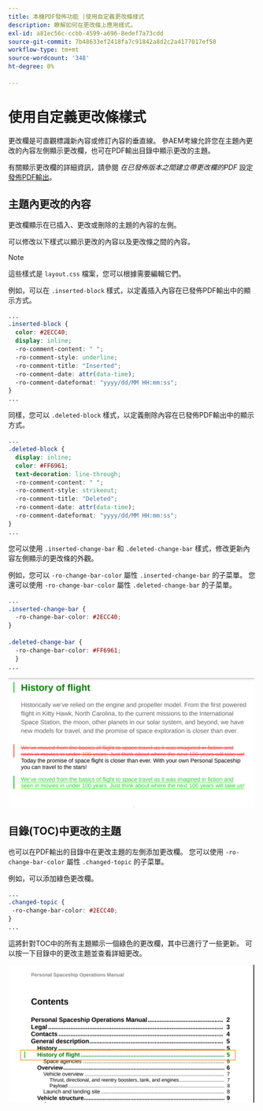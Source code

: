 ```yaml
---
title: 本機PDF發佈功能 |使用自定義更改條樣式
description: 瞭解如何在更改條上應用樣式。
exl-id: a81ec56c-ccbb-4599-a696-8edef7a73cdd
source-git-commit: 7b48633ef2418fa7c91842a8d2c2a4177017ef58
workflow-type: tm+mt
source-wordcount: '348'
ht-degree: 0%

---
```


# 使用自定義更改條樣式

更改欄是可直觀標識新內容或修訂內容的垂直線。 參AEM考線允許您在主題內更改的內容左側顯示更改欄，也可在PDF輸出目錄中顯示更改的主題。

有關顯示更改欄的詳細資訊，請參閱 *在已發佈版本之間建立帶更改欄的PDF* 設定 [發佈PDF輸出](../web-editor/native-pdf-web-editor.md)。

## 主題內更改的內容

更改欄顯示在已插入、更改或刪除的主題的內容的左側。

可以修改以下樣式以顯示更改的內容以及更改條之間的內容。


>[!NOTE]
>
>這些樣式是 `layout.css` 檔案，您可以根據需要編輯它們。

例如，可以在 `.inserted-block` 樣式，以定義插入內容在已發佈PDF輸出中的顯示方式。


```css
...
.inserted-block { 
  color: #2ECC40; 
  display: inline; 
  -ro-comment-content: " "; 
  -ro-comment-style: underline; 
  -ro-comment-title: "Inserted"; 
  -ro-comment-date: attr(data-time); 
  -ro-comment-dateformat: "yyyy/dd/MM HH:mm:ss"; 
} 
...
```

同樣，您可以 `.deleted-block` 樣式，以定義刪除內容在已發佈PDF輸出中的顯示方式。

```css
...
.deleted-block { 
  display: inline; 
  color: #FF6961; 
  text-decoration: line-through; 
  -ro-comment-content: " "; 
  -ro-comment-style: strikeout; 
  -ro-comment-title: "Deleted"; 
  -ro-comment-date: attr(data-time); 
  -ro-comment-dateformat: "yyyy/dd/MM HH:mm:ss"; 
} 
...
```

您可以使用 `.inserted-change-bar` 和 `.deleted-change-bar` 樣式，修改更新內容左側顯示的更改條的外觀。

例如，您可以 `-ro-change-bar-color` 屬性 `.inserted-change-bar` 的子菜單。 您還可以使用 `-ro-change-bar-color` 屬性 `.deleted-change-bar` 的子菜單。

```css
...
.inserted-change-bar { 
  -ro-change-bar-color: #2ECC40; 
} 

.deleted-change-bar { 
  -ro-change-bar-color: #FF6961; 
  } 
...
```

<img src="./assets/changed-bar-content.png" alt="更改的欄主題內容" width="500">

## 目錄(TOC)中更改的主題

也可以在PDF輸出的目錄中在更改主題的左側添加更改欄。 您可以使用 `-ro-change-bar-color` 屬性 `.changed-topic` 的子菜單。

例如，可以添加綠色更改欄。

```css
...
.changed-topic { 
 -ro-change-bar-color: #2ECC40; 
}  
...
```


這將針對TOC中的所有主題顯示一個綠色的更改欄，其中已進行了一些更新。 可以按一下目錄中的更改主題並查看詳細更改。

<img src="./assets/changed-bar-TOC.png" alt="更改的欄目目錄" width="500">
